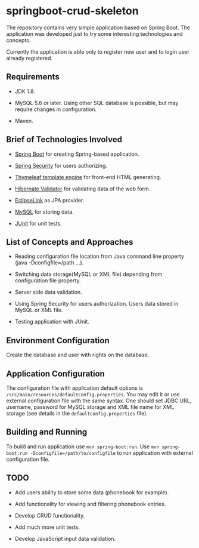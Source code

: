 # springboot-crud-skeleton

The repository contains very simple application based on Spring Boot.
The application was developed just to try some interesting technologies
and concepts.

Currently the application is able only to register new user and to
login user already registered.

## Requirements

 * JDK 1.8.

 * MySQL 5.6 or later. Using other SQL database is possible, but may require changes
in configuration.

 * Maven.

## Brief of Technologies Involved

* [Spring Boot](http://projects.spring.io/spring-boot/) for creating Spring-based application.

* [Spring Security](http://projects.spring.io/spring-security/) for users authorizing.

* [Thymeleaf template engine](http://www.thymeleaf.org/) for front-end HTML generating.

* [Hibernate Validator](http://hibernate.org/validator/) for validating data of the web form.

* [EclipseLink](http://eclipse.org/eclipselink/) as JPA provider.

* [MySQL](https://www.mysql.com/) for storing data.

* [JUnit](http://junit.org/) for unit tests.

## List of Concepts and Approaches

* Reading configuration file location from Java command line property (java -Dconfigfile=/path ...).

* Switching data storage(MySQL or XML file) depending from configuration file property.

* Server side data validation.

* Using Spring Security for users authorization. Users data stored in MySQL or XML file.

* Testing application with JUnit.

## Environment Configuration

Create the database and user with rights on the database.

## Application Configuration

The configuration file with application default options is `/src/main/resources/defaultconfig.properties`.
You may edit it or use external configuration file with the same syntax.
One should set JDBC URL, username, password for MySQL storage and XML file name for XML storage
(see details in the `defaultconfig.properties` file).

## Building and Running

To build and run application use `mvn spring-boot:run`.
Use `mvn spring-boot:run -Dconfigfile=/path/to/configfile` to run application with external configuration
file. 

## TODO

* Add users ability to store some data (phonebook for example).

* Add functionality for viewing and filtering phonebook entries.

* Develop CRUD functionality.

* Add much more unit tests.

* Develop JavaScript input data validation.

